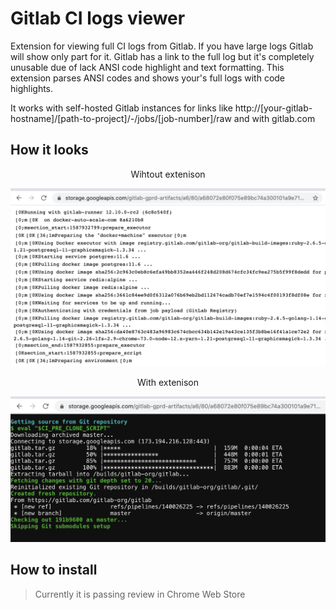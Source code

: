 # Gitlab CI logs viewer

Extension for viewing full CI logs from Gitlab. If you have large logs Gitlab will show only part for it. Gitlab has a link to the full log but it's completely unusable due of lack ANSI code highlight and text formatting. This extension parses ANSI codes and shows your's full logs with code highlights.

It works with self-hosted Gitlab instances for links like http://[your-gitlab-hostname]/[path-to-project]/-/jobs/[job-number]/raw and with gitlab.com

## How it looks

<p align="center">Wihtout extenison</p>

![Without extension](media/before.png)

<p align="center">With extenison</p>

![With extension](media/after.png)

## How to install

> Currently it is passing review in Chrome Web Store
